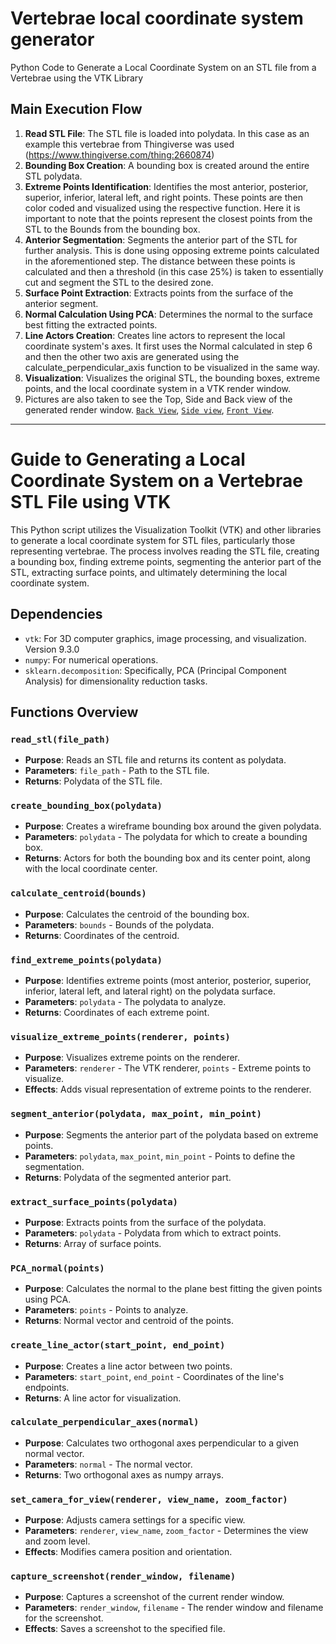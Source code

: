 # Vertebrae local coordinate system generator
Python Code to Generate a Local Coordinate System on an STL file from a Vertebrae using the VTK Library

## Main Execution Flow

1. **Read STL File**: The STL file is loaded into polydata. In this case as an example this vertebrae from Thingiverse was used (https://www.thingiverse.com/thing:2660874)
2. **Bounding Box Creation**: A bounding box is created around the entire STL polydata.
3. **Extreme Points Identification**: Identifies the most anterior, posterior, superior, inferior, lateral left, and right points. These points are then color coded and visualized using the respective function. Here it is important to note that the points represent the closest points from the STL to the Bounds from the bounding box. 
4. **Anterior Segmentation**: Segments the anterior part of the STL for further analysis. This is done using opposing extreme points calculated in the aforementioned step. The distance between these points is calculated and then a threshold (in this case 25%) is taken to essentially cut and segment the STL to the desired zone. 
5. **Surface Point Extraction**: Extracts points from the surface of the anterior segment.
6. **Normal Calculation Using PCA**: Determines the normal to the surface best fitting the extracted points.
7. **Line Actors Creation**: Creates line actors to represent the local coordinate system's axes. It first uses the Normal calculated in step 6 and then the other two axis are generated using the calculate_perpendicular_axis function to be visualized in the same way. 
8. **Visualization**: Visualizes the original STL, the bounding boxes, extreme points, and the local coordinate system in a VTK render window. 
9. Pictures are also taken to see the Top, Side and Back view of the generated render window. [`Back View`](Bvretebc2_back.png),  [`Side view`](Bvretebc2_side.png),  [`Front View`](Bvretebc2_top.png).

---

# Guide to Generating a Local Coordinate System on a Vertebrae STL File using VTK

This Python script utilizes the Visualization Toolkit (VTK) and other libraries to generate a local coordinate system for STL files, particularly those representing vertebrae. The process involves reading the STL file, creating a bounding box, finding extreme points, segmenting the anterior part of the STL, extracting surface points, and ultimately determining the local coordinate system.

## Dependencies
- `vtk`: For 3D computer graphics, image processing, and visualization. Version 9.3.0
- `numpy`: For numerical operations.
- `sklearn.decomposition`: Specifically, PCA (Principal Component Analysis) for dimensionality reduction tasks.

## Functions Overview

### `read_stl(file_path)`
- **Purpose**: Reads an STL file and returns its content as polydata.
- **Parameters**: `file_path` - Path to the STL file.
- **Returns**: Polydata of the STL file.

### `create_bounding_box(polydata)`
- **Purpose**: Creates a wireframe bounding box around the given polydata.
- **Parameters**: `polydata` - The polydata for which to create a bounding box.
- **Returns**: Actors for both the bounding box and its center point, along with the local coordinate center.

### `calculate_centroid(bounds)`
- **Purpose**: Calculates the centroid of the bounding box.
- **Parameters**: `bounds` - Bounds of the polydata.
- **Returns**: Coordinates of the centroid.

### `find_extreme_points(polydata)`
- **Purpose**: Identifies extreme points (most anterior, posterior, superior, inferior, lateral left, and lateral right) on the polydata surface.
- **Parameters**: `polydata` - The polydata to analyze.
- **Returns**: Coordinates of each extreme point.

### `visualize_extreme_points(renderer, points)`
- **Purpose**: Visualizes extreme points on the renderer.
- **Parameters**: `renderer` - The VTK renderer, `points` - Extreme points to visualize.
- **Effects**: Adds visual representation of extreme points to the renderer.

### `segment_anterior(polydata, max_point, min_point)`
- **Purpose**: Segments the anterior part of the polydata based on extreme points.
- **Parameters**: `polydata`, `max_point`, `min_point` - Points to define the segmentation.
- **Returns**: Polydata of the segmented anterior part.

### `extract_surface_points(polydata)`
- **Purpose**: Extracts points from the surface of the polydata.
- **Parameters**: `polydata` - Polydata from which to extract points.
- **Returns**: Array of surface points.

### `PCA_normal(points)`
- **Purpose**: Calculates the normal to the plane best fitting the given points using PCA.
- **Parameters**: `points` - Points to analyze.
- **Returns**: Normal vector and centroid of the points.

### `create_line_actor(start_point, end_point)`
- **Purpose**: Creates a line actor between two points.
- **Parameters**: `start_point`, `end_point` - Coordinates of the line's endpoints.
- **Returns**: A line actor for visualization.

### `calculate_perpendicular_axes(normal)`
- **Purpose**: Calculates two orthogonal axes perpendicular to a given normal vector.
- **Parameters**: `normal` - The normal vector.
- **Returns**: Two orthogonal axes as numpy arrays.

### `set_camera_for_view(renderer, view_name, zoom_factor)`
- **Purpose**: Adjusts camera settings for a specific view.
- **Parameters**: `renderer`, `view_name`, `zoom_factor` - Determines the view and zoom level.
- **Effects**: Modifies camera position and orientation.

### `capture_screenshot(render_window, filename)`
- **Purpose**: Captures a screenshot of the current render window.
- **Parameters**: `render_window`, `filename` - The render window and filename for the screenshot.
- **Effects**: Saves a screenshot to the specified file.

